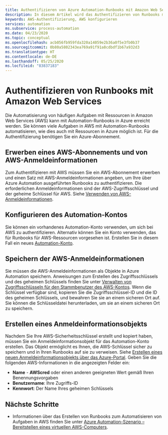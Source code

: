 ```yaml
---
title: Authentifizieren von Azure Automation-Runbooks mit Amazon Web Services
description: In diesem Artikel wird das Authentifizieren von Runbooks mit Amazon Web Services beschrieben.
keywords: AWS-Authentifizierung, AWS konfigurieren
services: automation
ms.subservice: process-automation
ms.date: 04/23/2020
ms.topic: conceptual
ms.openlocfilehash: acb056fb959fda320a14059e2b36a0f5e3fb0b37
ms.sourcegitcommit: 0b80a5802343ea769a91f91a8cdbdf1b67a932d3
ms.translationtype: HT
ms.contentlocale: de-DE
ms.lasthandoff: 05/25/2020
ms.locfileid: "83837183"
---
```

# <a name="authenticate-runbooks-with-amazon-web-services"></a>Authentifizieren von Runbooks mit Amazon Web Services

Die Automatisierung von häufigen Aufgaben mit Ressourcen in Amazon Web Services (AWS) kann mit Automation-Runbooks in Azure erreicht werden. Sie können viele Aufgaben in AWS mit Automation-Runbooks automatisieren, wie dies auch mit Ressourcen in Azure möglich ist. Für die Authentifizierung benötigen Sie ein Azure-Abonnement.

## <a name="obtain-aws-subscription-and-credentials"></a>Erwerben eines AWS-Abonnements und von AWS-Anmeldeinformationen

Zum Authentifizieren mit AWS müssen Sie ein AWS-Abonnement erwerben und einen Satz mit AWS-Anmeldeinformationen angeben, um Ihre über Azure Automation ausgeführten Runbooks zu authentifizieren. Die erforderlichen Anmeldeinformationen sind der AWS-Zugriffsschlüssel und der geheime Schlüssel für AWS. Siehe [Verwenden von AWS-Anmeldeinformationen](https://docs.aws.amazon.com/powershell/latest/userguide/specifying-your-aws-credentials.html).

## <a name="configure-automation-account"></a>Konfigurieren des Automation-Kontos

Sie können ein vorhandenes Automation-Konto verwenden, um sich bei AWS zu authentifizieren. Alternativ können Sie ein Konto verwenden, das für Runbooks für AWS-Ressourcen vorgesehen ist. Erstellen Sie in diesem Fall ein neues [Automation-Konto](automation-create-standalone-account.md).  

## <a name="store-aws-credentials"></a>Speichern der AWS-Anmeldeinformationen

Sie müssen die AWS-Anmeldeinformationen als Objekte in Azure Automation speichern. Anweisungen zum Erstellen des Zugriffsschlüssels und des geheimen Schlüssels finden Sie unter [Verwalten von Zugriffsschlüsseln für den Stammbenutzer des AWS-Kontos](https://docs.aws.amazon.com/general/latest/gr/managing-aws-access-keys.html). Wenn die Schlüssel verfügbar sind, kopieren Sie die Zugriffsschlüssel-ID und die ID des geheimen Schlüssels, und bewahren Sie sie an einem sicheren Ort auf. Sie können die Schlüsseldatei herunterladen, um sie an einem sicheren Ort zu speichern.

## <a name="create-credential-asset"></a>Erstellen eines Anmeldeinformationsobjekts

Nachdem Sie Ihre AWS-Sicherheitsschlüssel erstellt und kopiert haben, müssen Sie ein Anmeldeinformationsobjekt für das Automation-Konto erstellen. Das Objekt ermöglicht es Ihnen, die AWS-Schlüssel sicher zu speichern und in Ihren Runbooks auf sie zu verweisen. Siehe [Erstellen eines neuen Anmeldeinformationsobjekts über das Azure-Portal](shared-resources/credentials.md#create-a-new-credential-asset-with-the-azure-portal). Geben Sie die folgenden AWS-Informationen in die angezeigten Felder ein:
    
* **Name** - **AWScred** oder einen anderen geeigneten Wert gemäß Ihren Benennungsvorgaben
* **Benutzername**: Ihre Zugriffs-ID
* **Kennwort**: Der Name Ihres geheimen Schlüssels 

## <a name="next-steps"></a>Nächste Schritte

* Informationen über das Erstellen von Runbooks zum Automatisieren von Aufgaben in AWS finden Sie unter [Azure Automation-Szenario – Bereitstellen eines virtuellen AWS-Computers](automation-scenario-aws-deployment.md).